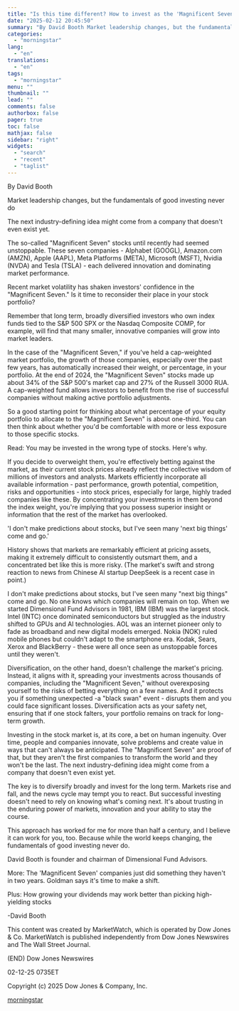 ```yaml
---
title: "Is this time different? How to invest as the 'Magnificent Seven' lose momentum."
date: "2025-02-12 20:45:50"
summary: "By David Booth Market leadership changes, but the fundamentals of good investing never do The next industry-defining idea might come from a company that doesn't even exist yet. The so-called \"Magnificent Seven\" stocks until recently had seemed unstoppable. These seven companies - Alphabet (GOOGL), Amazon.com (AMZN), Apple (AAPL), Meta Platforms..."
categories:
  - "morningstar"
lang:
  - "en"
translations:
  - "en"
tags:
  - "morningstar"
menu: ""
thumbnail: ""
lead: ""
comments: false
authorbox: false
pager: true
toc: false
mathjax: false
sidebar: "right"
widgets:
  - "search"
  - "recent"
  - "taglist"
---
```


By David Booth

Market leadership changes, but the fundamentals of good investing never do

The next industry-defining idea might come from a company that doesn't even exist yet.

The so-called "Magnificent Seven" stocks until recently had seemed unstoppable. These seven companies - Alphabet (GOOGL), Amazon.com (AMZN), Apple (AAPL), Meta Platforms (META), Microsoft (MSFT), Nvidia (NVDA) and Tesla (TSLA) - each delivered innovation and dominating market performance.

Recent market volatility has shaken investors' confidence in the "Magnificent Seven." Is it time to reconsider their place in your stock portfolio?

Remember that long term, broadly diversified investors who own index funds tied to the S&P 500 SPX or the Nasdaq Composite COMP, for example, will find that many smaller, innovative companies will grow into market leaders.

In the case of the "Magnificent Seven," if you've held a cap-weighted market portfolio, the growth of those companies, especially over the past few years, has automatically increased their weight, or percentage, in your portfolio. At the end of 2024, the "Magnificent Seven" stocks made up about 34% of the S&P 500's market cap and 27% of the Russell 3000 RUA. A cap-weighted fund allows investors to benefit from the rise of successful companies without making active portfolio adjustments.

So a good starting point for thinking about what percentage of your equity portfolio to allocate to the "Magnificent Seven" is about one-third. You can then think about whether you'd be comfortable with more or less exposure to those specific stocks.

Read: You may be invested in the wrong type of stocks. Here's why.

If you decide to overweight them, you're effectively betting against the market, as their current stock prices already reflect the collective wisdom of millions of investors and analysts. Markets efficiently incorporate all available information - past performance, growth potential, competition, risks and opportunities - into stock prices, especially for large, highly traded companies like these. By concentrating your investments in them beyond the index weight, you're implying that you possess superior insight or information that the rest of the market has overlooked.

'I don't make predictions about stocks, but I've seen many 'next big things' come and go.'

History shows that markets are remarkably efficient at pricing assets, making it extremely difficult to consistently outsmart them, and a concentrated bet like this is more risky. (The market's swift and strong reaction to news from Chinese AI startup DeepSeek is a recent case in point.)

I don't make predictions about stocks, but I've seen many "next big things" come and go. No one knows which companies will remain on top. When we started Dimensional Fund Advisors in 1981, IBM (IBM) was the largest stock. Intel (INTC) once dominated semiconductors but struggled as the industry shifted to GPUs and AI technologies. AOL was an internet pioneer only to fade as broadband and new digital models emerged. Nokia (NOK) ruled mobile phones but couldn't adapt to the smartphone era. Kodak, Sears, Xerox and BlackBerry - these were all once seen as unstoppable forces until they weren't.

Diversification, on the other hand, doesn't challenge the market's pricing. Instead, it aligns with it, spreading your investments across thousands of companies, including the "Magnificent Seven," without overexposing yourself to the risks of betting everything on a few names. And it protects you if something unexpected -a "black swan" event - disrupts them and you could face significant losses. Diversification acts as your safety net, ensuring that if one stock falters, your portfolio remains on track for long-term growth.

Investing in the stock market is, at its core, a bet on human ingenuity. Over time, people and companies innovate, solve problems and create value in ways that can't always be anticipated. The "Magnificent Seven" are proof of that, but they aren't the first companies to transform the world and they won't be the last. The next industry-defining idea might come from a company that doesn't even exist yet.

The key is to diversify broadly and invest for the long term. Markets rise and fall, and the news cycle may tempt you to react. But successful investing doesn't need to rely on knowing what's coming next. It's about trusting in the enduring power of markets, innovation and your ability to stay the course.

This approach has worked for me for more than half a century, and I believe it can work for you, too. Because while the world keeps changing, the fundamentals of good investing never do.

David Booth is founder and chairman of Dimensional Fund Advisors.

More: The 'Magnificent Seven' companies just did something they haven't in two years. Goldman says it's time to make a shift.

Plus: How growing your dividends may work better than picking high-yielding stocks

-David Booth

This content was created by MarketWatch, which is operated by Dow Jones & Co. MarketWatch is published independently from Dow Jones Newswires and The Wall Street Journal.

(END) Dow Jones Newswires

02-12-25 0735ET

Copyright (c) 2025 Dow Jones & Company, Inc.

[morningstar](https://www.morningstar.com/news/marketwatch/20250212202/is-this-time-different-how-to-invest-as-the-magnificent-seven-lose-momentum)
